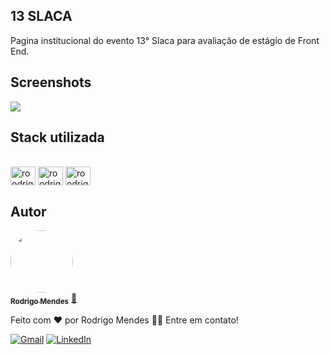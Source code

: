 
## 13 SLACA

Pagina institucional do evento 13° Slaca para avaliação de estágio de Front End. 

## Screenshots

![](/assets/13_slaca.gif)

## Stack utilizada
<div style="display: inline_block"><br>
  <img align="center" alt="roodrigoomendes-CSS" height="30" width="40" src="https://cdn.jsdelivr.net/gh/devicons/devicon/icons/css3/css3-original.svg">
  <img align="center" alt="roodrigoomendes-HTML" height="30" width="40" src="https://cdn.jsdelivr.net/gh/devicons/devicon/icons/html5/html5-original.svg">
  <img align="center" alt="roodrigoomendes-JS" height="30" width="40" src="https://cdn.jsdelivr.net/gh/devicons/devicon/icons/javascript/javascript-original.svg">
  
</div>

## Autor

<a href="https://github.com/roodrigoomendes.png">
 <img style="border-radius: 50%;" src="https://github.com/roodrigoomendes.png" width="100px;" alt=""/>
 <br />
 <sub><b>Rodrigo Mendes</b></sub></a> <a href="https://www.linkedin.com/in/rodrigomendes-/">🚀</a>


Feito com ❤️ por Rodrigo Mendes 👋🏽 Entre em contato!
<br/>


 <a href = "mailto:roodrigoomendessilva@gmail.com">![Gmail](https://img.shields.io/badge/Gmail-D14836?style=for-the-badge&logo=gmail&logoColor=white)</a>
 <a href="https://www.linkedin.com/in/rodrigomendes-/" target="_blank">![LinkedIn](https://img.shields.io/badge/linkedin-%230077B5.svg?style=for-the-badge&logo=linkedin&logoColor=white)</a> 
